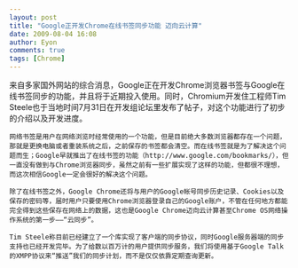 ```yaml
---
layout: post
title: "Google正开发Chrome在线书签同步功能 迈向云计算"
date: 2009-08-04 16:08
author: Eyon
comments: true
tags: [Chrome]
---
```

来自多家国外网站的综合消息，Google正在开发Chrome浏览器书签与Google在线书签同步的功能，并且将于近期投入使用。同时，Chromium开发住工程师Tim Steele也于当地时间7月31日在开发组论坛里发布了帖子，对这个功能进行了初步的介绍以及开发进度。

    网络书签是用户在网络浏览时经常使用的一个功能，但是目前绝大多数浏览器都存在一个问题，那就是更换电脑或者重装系统之后，之前保存的书签都会清空。而在线书签就是为了解决这个问题而生；Google早就推出了在线书签的功能（http://www.google.com/bookmarks/），但一直没有做到与Chrome浏览器同步，虽然之前有一些扩展实现了这样的功能，但都很不理想，而这次相信Google一定会很好的解决这个问题。

    除了在线书签之外，Google Chrome还将与用户的Google帐号同步历史记录、Cookies以及保存的密码等，届时用户只要使用Chrome浏览器登录自己的Google账户，不管在任何地方都能完全得到这些保存在网络上的数据，这也是Google Chrome迈向云计算甚至Chrome OS网络操作系统的第一步——“云同步”。

    Tim Steele称目前已经建立了一个库实现了客户端的同步协议，同时Google服务器端的同步支持也已经开发完毕。为了给数以百万计的用户提供同步服务，我们将使用基于Google Talk的XMPP协议来“推送”我们的同步计划，而不是仅仅依靠定期查询更新。
